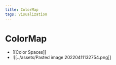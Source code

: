 ```yaml
---
title: ColorMap
tags: visualization
---
```


# ColorMap
- [[Color Spaces]]
- ![[../assets/Pasted image 20220411132754.png]]


















